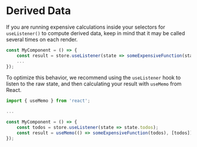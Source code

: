 # Derived Data

If you are running expensive calculations inside your selectors for
`useListener()` to compute derived data, keep in mind that it may be called
several times on each render.

```javascript
const MyComponent = () => {
	const result = store.useListener(state => someExpensiveFunction(state.todos));
	...
});

```

To optimize this behavior, we recommend using the `useListener` hook to listen
to the raw state, and then calculating your result with `useMemo` from React.

```javascript
import { useMemo } from 'react';

...

const MyComponent = () => {
	const todos = store.useListener(state => state.todos);
	const result = useMemo(() => someExpensiveFunction(todos), [todos]);
});

```
